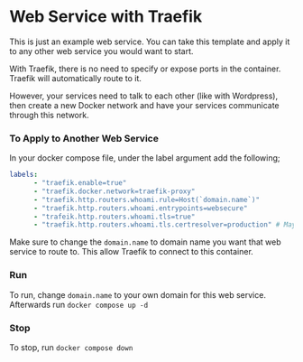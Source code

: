 # Web Service with Traefik

This is just an example web service. You can take this template and apply it to any other web service you would want to start.

With Traefik, there is no need to specify or expose ports in the container. Traefik will automatically route to it. 

However, your services need to talk to each other (like with Wordpress), then create a new Docker network and have your services communicate through this network.

### To Apply to Another Web Service

In your docker compose file, under the label argument add the following;

```yml
labels:
      - "traefik.enable=true"
      - "traefik.docker.network=traefik-proxy"
      - "traefik.http.routers.whoami.rule=Host(`domain.name`)"
      - "traefik.http.routers.whoami.entrypoints=websecure"
      - "trafeik.http.routers.whoami.tls=true"
      - "traefik.http.routers.whoami.tls.certresolver=production" # May want to try staging before production as production has a rate limit
```
Make sure to change the `domain.name` to domain name you want that web service to route to. 
This allow Traefik to connect to this container.

### Run

To run, change `domain.name` to your own domain for this web service. Afterwards run `docker compose up -d` 

### Stop

To stop, run `docker compose down`